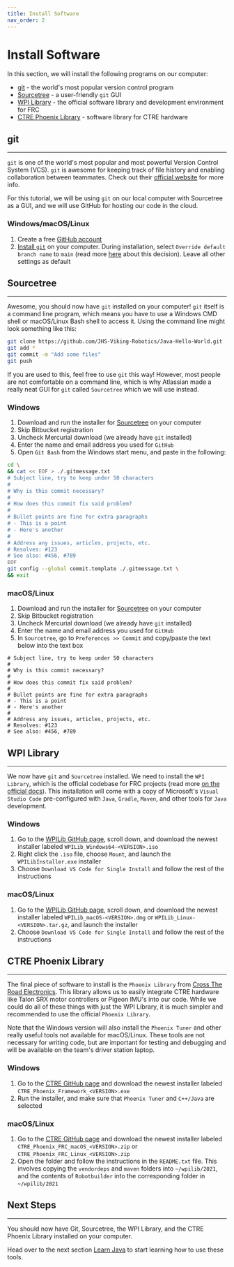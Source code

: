 ```yaml
---
title: Install Software
nav_order: 2
---
```

# Install Software

In this section, we will install the following programs on our computer:

- [git](#git) - the world's most popular version control program
- [Sourcetree](#sourcetree) - a user-friendly ```git``` GUI
- [WPI Library](#wpi-library) - the official software library and development environment for FRC
- [CTRE Phoenix Library](#ctre-phoenix-library) - software library for CTRE hardware

## git

---

```git``` is one of the world's most popular and most powerful Version Control System (VCS). ```git``` is awesome for keeping track of file history and enabling collaboration between teammates. Check out their [official website](https://git-scm.com/) for more info.

For this tutorial, we will be using ```git``` on our local computer with Sourcetree as a GUI, and we will use GitHub for hosting our code in the cloud.

### Windows/macOS/Linux

1. Create a free [GitHub account](https://github.com/)
2. [Install ```git```](https://git-scm.com/downloads) on your computer. During installation, select ```Override default branch name``` to ```main``` (read more [here](https://github.com/github/renaming/) about this decision). Leave all other settings as default

## Sourcetree

---

Awesome, you should now have ```git``` installed on your computer! ```git``` itself is a command line program, which means you have to use a Windows CMD shell or macOS/Linux Bash shell to access it. Using the command line might look something like this:

```bash
git clone https://github.com/JHS-Viking-Robotics/Java-Hello-World.git
git add *
git commit -m "Add some files"
git push
```

If you are used to this, feel free to use ```git``` this way! However, most people are not comfortable on a command line, which is why Atlassian made a really neat GUI for ```git``` called ```Sourcetree``` which we will use instead.

### Windows

1. Download and run the installer for [Sourcetree](https://www.sourcetreeapp.com/) on your computer
2. Skip Bitbucket registration
3. Uncheck Mercurial download (we already have ```git``` installed)
4. Enter the name and email address you used for ```GitHub```
5. Open ```Git Bash``` from the Windows start menu, and paste in the following:

```bash
cd \
&& cat << EOF > ./.gitmessage.txt
# Subject line, try to keep under 50 characters
#
# Why is this commit necessary?
#
# How does this commit fix said problem?
#
# Bullet points are fine for extra paragraphs
# - This is a point
# - Here's another
#
# Address any issues, articles, projects, etc.
# Resolves: #123
# See also: #456, #789
EOF
git config --global commit.template ./.gitmessage.txt \
&& exit
```

### macOS/Linux

1. Download and run the installer for [Sourcetree](https://www.sourcetreeapp.com/) on your computer
2. Skip Bitbucket registration
3. Uncheck Mercurial download (we already have ```git``` installed)
4. Enter the name and email address you used for ```GitHub```
5. In ```Sourcetree```, go to ```Preferences >> Commit``` and copy/paste the text below into the text box

```plaintext
# Subject line, try to keep under 50 characters
#
# Why is this commit necessary?
#
# How does this commit fix said problem?
#
# Bullet points are fine for extra paragraphs
# - This is a point
# - Here's another
#
# Address any issues, articles, projects, etc.
# Resolves: #123
# See also: #456, #789
```

## WPI Library

---

We now have ```git``` and ```Sourcetree``` installed. We need to install the ```WPI Library```, which is the official codebase for FRC projects (read more [on the official docs](https://docs.wpilib.org/en/stable/docs/software/what-is-wpilib.html)). This installation will come with a copy of Microsoft's ```Visual Studio Code```  pre-configured with ```Java```, ```Gradle```, ```Maven```, and other tools for ```Java``` development.

### Windows

1. Go to the [WPILib GitHub page](https://github.com/wpilibsuite/allwpilib/releases), scroll down, and download the newest installer labeled ```WPILib_Windows64-<VERSION>.iso```
2. Right click the ```.iso``` file, choose ```Mount```, and launch the ```WPILibInstaller.exe``` installer
3. Choose ```Download VS Code for Single Install``` and follow the rest of the instructions

### macOS/Linux

1. Go to the [WPILib GitHub page](https://github.com/wpilibsuite/allwpilib/releases), scroll down, and download the newest installer labeled ```WPILib_macOS-<VERSION>.dmg``` or ```WPILib_Linux-<VERSION>.tar.gz```, and launch the installer
2. Choose ```Download VS Code for Single Install``` and follow the rest of the instructions

## CTRE Phoenix Library

---

The final piece of software to install is the ```Phoenix Library``` from [Cross The Road Electronics](https://docs.ctre-phoenix.com/en/stable/index.html). This library allows us to easily integrate CTRE hardware like Talon SRX motor controllers or Pigeon IMU's into our code. While we could do all of these things with just the WPI Library, it is much simpler and recommended to use the official ```Phoenix Library```.

Note that the Windows version will also install the ```Phoenix Tuner``` and other really useful tools not available for macOS/Linux. These tools are not necessary for writing code, but are important for testing and debugging and will be available on the team's driver station laptop.

### Windows

1. Go to the [CTRE GitHub page](https://github.com/CrossTheRoadElec/Phoenix-Releases/releases) and download the newest installer labeled ```CTRE_Phoenix_Framework_<VERSION>.exe```
2. Run the installer, and make sure that ```Phoenix Tuner``` and ```C++/Java``` are selected

### macOS/Linux

1. Go to the [CTRE GitHub page](https://github.com/CrossTheRoadElec/Phoenix-Releases/releases) and download the newest installer labeled ```CTRE_Phoenix_FRC_macOS_<VERSION>.zip``` or ```CTRE_Phoenix_FRC_Linux_<VERSION>.zip```
2. Open the folder and follow the instructions in the ```README.txt``` file. This involves copying the ```vendordeps``` and ```maven``` folders into ```~/wpilib/2021```, and the contents of ```Robotbuilder```  into the corresponding folder in ```~/wpilib/2021```

## Next Steps

---

You should now have Git, Sourcetree, the WPI Library, and the CTRE Phoenix Library installed on your computer.

Head over to the next section [Learn Java](https://github.com/JHS-Viking-Robotics/Java-Hello-World/wiki/Learn-Java) to start learning how to use these tools.

